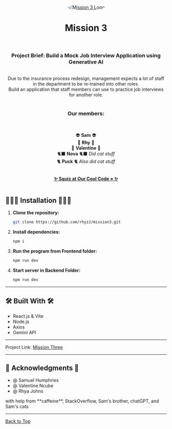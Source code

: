 <br />
<div align="center">
  <a href="https://github.com/rhyzJ/mission3​">
    <img src="https://www.turners.co.nz/assets/images/logo/square_logo_car.png" alt="Mission 3 Logo" style="border-radius: 50%;" />
  </a>
<h1 align="center">Mission 3</h1><br />

<p align="center">

<h3>Project Brief: Build a Mock Job Interview Application using Generative AI
</h3><br />
Due to the insurance process redesign, management expects a lot of staff in the department to be re-trained into other roles.  <br /> Build an application that staff members can use to practice job interviews for another role. <br /><br />
  
<h3>Our members:</h3><br  />
  
👽 **Sam** 👽 <br /> 
🦆 **Rhy** 🦆 <br /> 
🥲 **Valentine** 🥲 <br />
🐈‍⬛ **Nova** 🐈‍⬛ <em> Did cat stuff </em><br />
🐈 **Puck** 🐈 <em> Also did cat stuff </em><br />


   <br />
    <a href="https://github.com/rhyzJ/mission3"><strong>✨ Squiz at Our Cool Code » ✨</strong></a><br /><br />
</p>
</div>

## 👩🏼‍💻 Installation 👩🏼‍💻

1. **Clone the repository:**

    ```bash
    git clone https://github.com/rhyzJ/mission3.git​
    ```

2. **Install dependencies:**

    ```bash
    npm i
    ```

3. **Run the program from Frontend folder:**

    ```bash
    npm run dev
    ```
    
4. **Start server in Backend Folder:**

    ```bash
    npm run dev
    ```

---

## 🛠 Built With 🛠

- React.js & Vite  
- Node.js
- Axios
- Gemini API

---

Project Link: [Mission Three](https://github.com/rhyzJ/mission3​)

---

## 🌸 Acknowledgments 🌸

- @ Samuel Humphries
- @ Valentine Ncube
- @ Rhya Johns <br  />
<p>with help from **caffeine**, StackOverflow, Sam's brother, chatGPT, and Sam's cats<p/>

---

[Back to Top](#readme-top)
